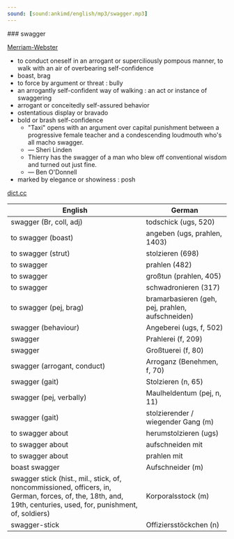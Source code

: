 ```yaml
---
sound: [sound:ankimd/english/mp3/swagger.mp3]
---
```


\### swagger

[Merriam-Webster](https://www.merriam-webster.com/dictionary/swagger)

- to conduct oneself in an arrogant or superciliously pompous manner, to walk with an air of overbearing self-confidence
- boast, brag
- to force by argument or threat : bully
- an arrogantly self-confident way of walking : an act or instance of swaggering
- arrogant or conceitedly self-assured behavior
- ostentatious display or bravado
- bold or brash self-confidence
    - "Taxi" opens with an argument over capital punishment between a progressive female teacher and a condescending loudmouth who's all macho swagger.
    - — Sheri Linden
    - Thierry has the swagger of a man who blew off conventional wisdom and turned out just fine.
    - — Ben O'Donnell
- marked by elegance or showiness : posh

[dict.cc](https://www.dict.cc/swagger)

| English        | German       |
| -------------- | ------------ |
| swagger (Br, coll, adj) | todschick (ugs, 520) |
| to swagger (boast) | angeben (ugs, prahlen, 1403) |
| to swagger (strut) | stolzieren (698) |
| to swagger | prahlen (482) |
| to swagger | großtun (prahlen, 405) |
| to swagger | schwadronieren (317) |
| to swagger (pej, brag) | bramarbasieren (geh, pej, prahlen, aufschneiden) |
| swagger (behaviour) | Angeberei (ugs, f, 502) |
| swagger | Prahlerei (f, 209) |
| swagger | Großtuerei (f, 80) |
| swagger (arrogant, conduct) | Arroganz (Benehmen, f, 70) |
| swagger (gait) | Stolzieren (n, 65) |
| swagger (pej, verbally) | Maulheldentum (pej, n, 11) |
| swagger (gait) | stolzierender / wiegender Gang (m) |
| to swagger about | herumstolzieren (ugs) |
| to swagger about | aufschneiden mit |
| to swagger about | prahlen mit |
| boast swagger | Aufschneider (m) |
| swagger stick (hist., mil., stick, of, noncommissioned, officers, in, German, forces, of, the, 18th, and, 19th, centuries, used, for, punishment, of, soldiers) | Korporalsstock (m) |
| swagger-stick | Offiziersstöckchen (n) |

